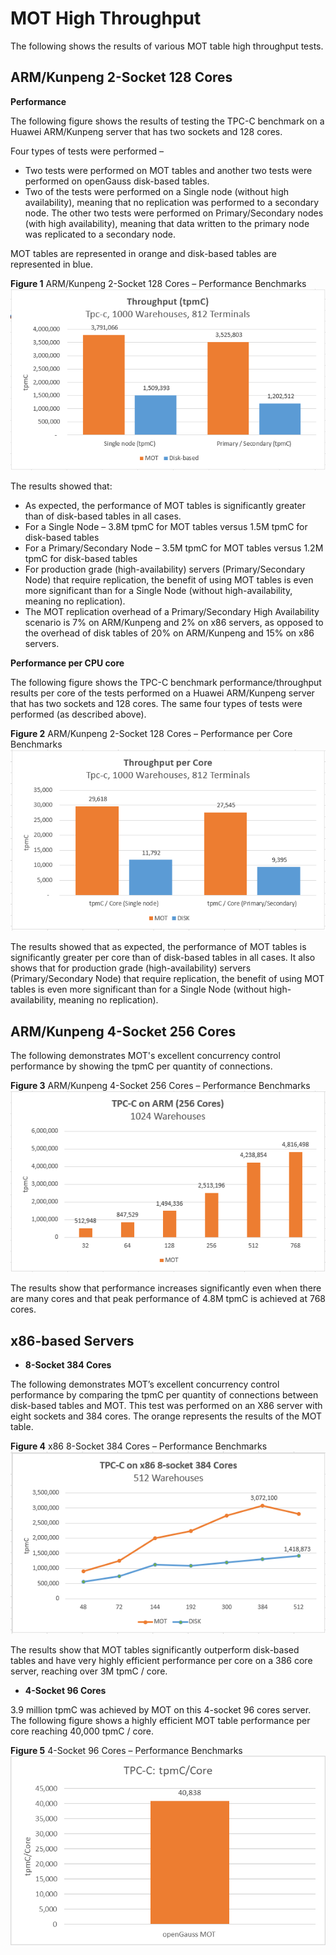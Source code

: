 # MOT High Throughput<a name="EN-US_TOPIC_0270170872"></a>

The following shows the results of various MOT table high throughput tests.

## ARM/Kunpeng 2-Socket 128 Cores<a name="section23056309453"></a>

**Performance**

The following figure shows the results of testing the TPC-C benchmark on a Huawei ARM/Kunpeng server that has two sockets and 128 cores.

Four types of tests were performed –

-   Two tests were performed on MOT tables and another two tests were performed on openGauss disk-based tables.
-   Two of the tests were performed on a Single node \(without high availability\), meaning that no replication was performed to a secondary node. The other two tests were performed on Primary/Secondary nodes \(with high availability\), meaning that data written to the primary node was replicated to a secondary node.

MOT tables are represented in orange and disk-based tables are represented in blue.

**Figure  1**  ARM/Kunpeng 2-Socket 128 Cores – Performance Benchmarks<a name="fig744170184120"></a>  
![](figures/arm-kunpeng-2-socket-128-cores-performance-benchmarks.png "arm-kunpeng-2-socket-128-cores-performance-benchmarks")

The results showed that:

-   As expected, the performance of MOT tables is significantly greater than of disk-based tables in all cases.
-   For a Single Node – 3.8M tpmC for MOT tables versus 1.5M tpmC for disk-based tables
-   For a Primary/Secondary Node – 3.5M tpmC for MOT tables versus 1.2M tpmC for disk-based tables
-   For production grade \(high-availability\) servers \(Primary/Secondary Node\) that require replication, the benefit of using MOT tables is even more significant than for a Single Node \(without high-availability, meaning no replication\).
-   The MOT replication overhead of a Primary/Secondary High Availability scenario is 7% on ARM/Kunpeng and 2% on x86 servers, as opposed to the overhead of disk tables of 20% on ARM/Kunpeng and 15% on x86 servers.

**Performance per CPU core**

The following figure shows the TPC-C benchmark performance/throughput results per core of the tests performed on a Huawei ARM/Kunpeng server that has two sockets and 128 cores. The same four types of tests were performed \(as described above\).

**Figure  2**  ARM/Kunpeng 2-Socket 128 Cores – Performance per Core Benchmarks<a name="fig4973174704615"></a>  
![](figures/arm-kunpeng-2-socket-128-cores-performance-per-core-benchmarks.png "arm-kunpeng-2-socket-128-cores-performance-per-core-benchmarks")

The results showed that as expected, the performance of MOT tables is significantly greater per core than of disk-based tables in all cases. It also shows that for production grade \(high-availability\) servers \(Primary/Secondary Node\) that require replication, the benefit of using MOT tables is even more significant than for a Single Node \(without high-availability, meaning no replication\).

## ARM/Kunpeng 4-Socket 256 Cores<a name="section1510791314715"></a>

The following demonstrates MOT's excellent concurrency control performance by showing the tpmC per quantity of connections.

**Figure  3**  ARM/Kunpeng 4-Socket 256 Cores – Performance Benchmarks<a name="fig11792916124118"></a>  
![](figures/arm-kunpeng-4-socket-256-cores-performance-benchmarks.png "arm-kunpeng-4-socket-256-cores-performance-benchmarks")

The results show that performance increases significantly even when there are many cores and that peak performance of 4.8M tpmC is achieved at 768 cores.

## x86-based Servers<a name="section18708933184717"></a>

-   **8-Socket 384 Cores**

The following demonstrates MOT’s excellent concurrency control performance by comparing the tpmC per quantity of connections between disk-based tables and MOT. This test was performed on an X86 server with eight sockets and 384 cores. The orange represents the results of the MOT table.

**Figure  4**  x86 8-Socket 384 Cores – Performance Benchmarks<a name="fig16827229164115"></a>  
![](figures/x86-8-socket-384-cores-performance-benchmarks.png "x86-8-socket-384-cores-performance-benchmarks")

The results show that MOT tables significantly outperform disk-based tables and have very highly efficient performance per core on a 386 core server, reaching over 3M tpmC / core.

-   **4-Socket 96 Cores**

3.9 million tpmC was achieved by MOT on this 4-socket 96 cores server. The following figure shows a highly efficient MOT table performance per core reaching 40,000 tpmC / core.

**Figure  5**  4-Socket 96 Cores – Performance Benchmarks<a name="fig1697014113412"></a>  
![](figures/4-socket-96-cores-performance-benchmarks.png "4-socket-96-cores-performance-benchmarks")

